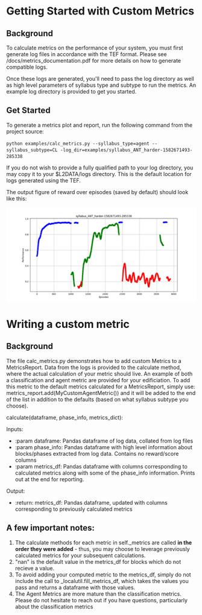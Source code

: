 Getting Started with Custom Metrics
==
Background
--
To calculate metrics on the performance of your system, you must first generate log files in accordance with the TEF format. Please see /docs/metrics_documentation.pdf for more details on how to generate compatible logs.

Once these logs are generated, you'll need to pass the log directory as well as high level parameters of syllabus type and subtype to run the metrics. An example log directory is provided to get you started.

Get Started
--
To generate a metrics plot and report, run the following command from the project source:

`python examples/calc_metrics.py --syllabus_type=agent --syllabus_subtype=CL -log_dir=examples/syllabus_ANT_harder-1582671493-285338`

If you do not wish to provide a fully qualified path to your log directory, you may copy it to your $L2DATA/logs directory. This is the default location for logs generated using the TEF. 

The output figure of reward over episodes (saved by default) should look like this:

![diagram](syllabus_ANT_harder-1582671493-285338_example.png)


Writing a custom metric
==
Background
--
The file calc_metrics.py demonstrates how to add custom Metrics to a MetricsReport. Data from the logs is provided to the calculate method, where the actual calculation of your metric should live. An example of both a classification and agent metric are provided for your edificiation. To add this metric to the default metrics calculated for a MetricsReport, simply use: metrics_report.add(MyCustomAgentMetric()) and it will be added to the end of the list in addition to the defaults (based on what syllabus subtype you choose).


calculate(dataframe, phase_info, metrics_dict):

Inputs:
- :param dataframe: Pandas dataframe of log data, collated from log files
- :param phase_info: Pandas dataframe with high level information about blocks/phases extracted from log data. Contains no reward/score columns
- :param metrics_df: Pandas dataframe with columns corresponding to calculated metrics along with some of the phase_info information. Prints out at the end for reporting. 

Output:
- :return: metrics_df: Pandas dataframe, updated with columns corresponding to previously calculated metrics


A few important notes: 
--
1) The calculate methods for each metric in self._metrics are called **in the order they were added** - thus, you may choose to leverage previously calculated metrics for your subsequent calculations.
2) "nan" is the default value in the metrics_df for blocks which do not recieve a value.
3) To avoid adding your computed metric to the metrics_df, simply do not include the call to _localutil.fill_metrics_df, which takes the values you pass and returns a dataframe with those values. 
4) The Agent Metrics are more mature than the classification metrics. Please do not hesitate to reach out if you have questions, particularly about the classification metrics